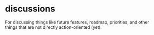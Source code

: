 # discussions
For discussing things like future features, roadmap, priorities, and other things that are not directly action-oriented (yet).
